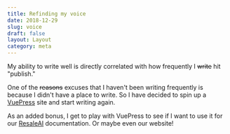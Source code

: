 ```yaml
---
title: Refinding my voice
date: 2018-12-29
slug: voice
draft: false
layout: Layout
category: meta
---
```


My ability to write well is directly correlated with how frequently I ~~write~~ hit "publish."

One of the ~~reasons~~ excuses that I haven't been writing frequently is because I didn't have a place to write. So I have decided to spin up a [VuePress](https://vuepress.vuejs.org) site and start writing again.

As an added bonus, I get to play with VuePress to see if I want to use it for our [ResaleAI](https://resaleai.com) documentation. Or maybe even our website!
